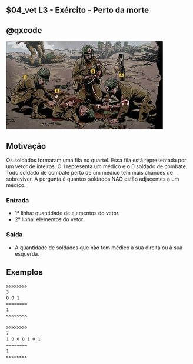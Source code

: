 ## $04_vet L3 - Exército - Perto da morte
## @qxcode

![](__capa.jpg)

## Motivação

Os soldados formaram uma fila no quartel. Essa fila está representada por um vetor de inteiros. O 1 representa um médico e o 0 soldado de combate. Todo soldado de combate perto de um médico tem mais chances de sobreviver. A pergunta é quantos soldados NÃO estão adjacentes a um médico.  

### Entrada

*   1ª linha:  quantidade de elementos do vetor.
*   2ª linha:  elementos do vetor.

### Saída

*   A quantidade de soldados que não tem médico à sua direita ou à sua esquerda.

## Exemplos

```
>>>>>>>>
3
0 0 1
========
1
<<<<<<<<

>>>>>>>>
7
1 0 0 0 1 0 1
========
1
<<<<<<<<
```

#


